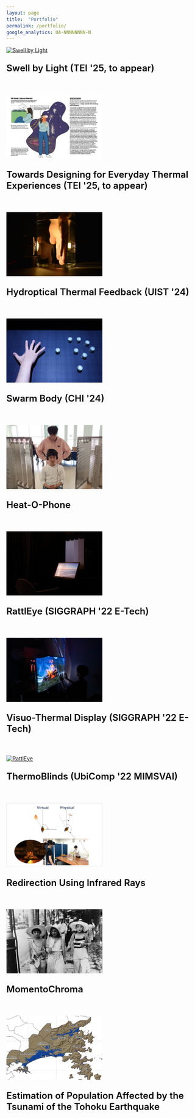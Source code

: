```yaml
---
layout: page
title:  "Portfolio"
permalink: /portfolio/
google_analytics: UA-NNNNNNNN-N
---
```


<!--<link href="{{site.baseurl}}/assets/css/main.css" rel="stylesheet">-->

<a href="https://sosuke-ichihashi.com"><img src="/assets/images/SbL/SbL_origami.jpg" alt="Swell by Light" style="width:50%" class="center"></a>
<p style="font-size:24px; font-weight:600; color:black">Swell by Light (TEI '25, to appear)<br></p>
<br>

<a href="https://sosuke-ichihashi.com"><img src="/assets/images/everyday/everyday_thumbnail.jpg" alt="Towards Designing for Everyday Thermal Experiences" style="width:50%" class="center"></a>
<p style="font-size:24px; font-weight:600; color:black">Towards Designing for Everyday Thermal Experiences (TEI '25, to appear)<br></p>
<br>

<a href="https://youtu.be/VG1r-MGIW7Q"><img src="/assets/images/hydroptical/hydroptical_thumbnail.JPG" alt="Hydroptical Thermal Feedback" style="width:50%" class="center"></a>
<p style="font-size:24px; font-weight:600; color:black">Hydroptical Thermal Feedback (UIST '24)<br></p>
<br>

<a href="https://shigeodayo.me/works/swarm_body/"><img src="/assets/images/swarmbody/swarm_body_teaser.jpg" alt="Swarm Body" style="width:50%" class="center"></a>
<p style="font-size:24px; font-weight:600; color:black">Swarm Body (CHI '24)<br></p>
<br>

<a href="https://sosuke-ichihashi.com/heatophone/"><img src="/assets/images/heatophone/heatophone_grid.jpg" alt="Heat-O-Phone" style="width:50%" class="center"></a>
<p style="font-size:24px; font-weight:600; color:black">Heat-O-Phone<br></p>
<br>

<a href="https://sosuke-ichihashi.com/rattleye/"><img src="/assets/images/rattleye/rattleye_overview.jpg" alt="RattlEye" style="width:50%" class="center"></a>
<p style="font-size:24px; font-weight:600; color:black">RattlEye (SIGGRAPH '22 E-Tech)<br></p>
<br>

<a href="https://sosuke-ichihashi.com/vtd/"><img src="/assets/images/vtd/vtd_overview.jpg" alt="Visuo-Thermal Display" style="width:50%" class="center"></a>
<p style="font-size:24px; font-weight:600; color:black">Visuo-Thermal Display (SIGGRAPH '22 E-Tech)<br></p>
<br>

<a href="https://sosuke-ichihashi.com/thermoblinds/"><img src="/assets/images/thermoblinds/thermoblinds_stand.jpg" alt="RattlEye" style="width:50%" class="center"></a>
<p style="font-size:24px; font-weight:600; color:black">ThermoBlinds (UbiComp '22 MIMSVAI)<br></p>
<br>

<a href="https://sosuke-ichihashi.com/redirection/"><img src="/assets/images/redirection/redirection_grid.jpg" alt="Redirection" style="width:50%" class="center"></a>
<p style="font-size:24px; font-weight:600; color:black">Redirection Using Infrared Rays<br></p>
<br>

<a href="https://sosuke-ichihashi.com/momentochroma/"><img src="/assets/images/momentochroma/momentochroma_grid.jpg" alt="MomentoChroma" style="width:50%" class="center"></a>
<p style="font-size:24px; font-weight:600; color:black">MomentoChroma<br></p>
<br>

<a href="https://www.geo.utexas.edu/courses/371c/project/2018F/Ichihashi_GIS_project.pdf"><img src="/assets/images/geo_grid.png" alt="geo" style="width:50%" class="center"></a>
<p style="font-size:24px; font-weight:600; color:black">Estimation of Population Affected by the Tsunami of the Tohoku Earthquake<br></p>
<br>
